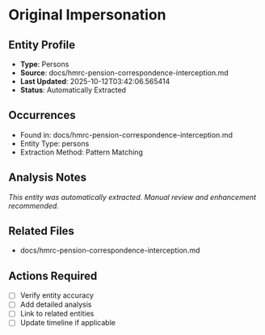 # Original Impersonation

## Entity Profile
- **Type**: Persons
- **Source**: docs/hmrc-pension-correspondence-interception.md
- **Last Updated**: 2025-10-12T03:42:06.565414
- **Status**: Automatically Extracted

## Occurrences
- Found in: docs/hmrc-pension-correspondence-interception.md
- Entity Type: persons
- Extraction Method: Pattern Matching

## Analysis Notes
*This entity was automatically extracted. Manual review and enhancement recommended.*

## Related Files
- docs/hmrc-pension-correspondence-interception.md

## Actions Required
- [ ] Verify entity accuracy
- [ ] Add detailed analysis
- [ ] Link to related entities
- [ ] Update timeline if applicable
